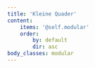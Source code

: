 ```yaml
---
title: 'Kleine Quader'
content:
    items: '@self.modular'
    order:
        by: default
        dir: asc
body_classes: modular
---
```

